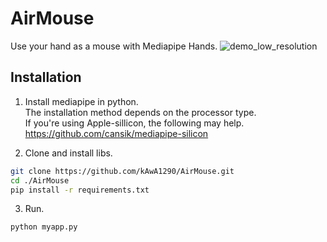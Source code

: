 
# AirMouse

Use your hand as a mouse with Mediapipe Hands.
![demo_low_resolution](https://user-images.githubusercontent.com/90031082/221594550-5d475cff-e6b8-42b6-9ef7-35b9abee3ebd.gif)

## Installation

1. Install mediapipe in python.  
The installation method depends on the processor type.  
If you're using Apple-sillicon, the following may help.  
https://github.com/cansik/mediapipe-silicon

2. Clone and install libs. 
``` bash
git clone https://github.com/kAwA1290/AirMouse.git
cd ./AirMouse
pip install -r requirements.txt
```
3. Run.
``` bash
python myapp.py
```
